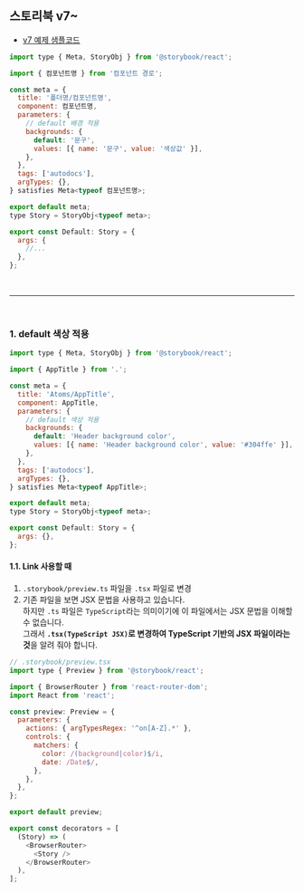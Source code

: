 ## 스토리북 v7~

- [v7 예제 샘플코드](https://github.com/dev-yakuza/react_with_typescript_book_examples/tree/main/ch11.cdd-todo/storybook-v7)

```javascript
import type { Meta, StoryObj } from '@storybook/react';

import { 컴포넌트명 } from '컴포넌트 경로';

const meta = {
  title: '폴더명/컴포넌트명',
  component: 컴포넌트명,
  parameters: {
    // default 배경 적용
    backgrounds: {
      default: '문구',
      values: [{ name: '문구', value: '색상값' }],
    },
  },
  tags: ['autodocs'],
  argTypes: {},
} satisfies Meta<typeof 컴포넌트명>;

export default meta;
type Story = StoryObj<typeof meta>;

export const Default: Story = {
  args: {
    //...
  },
};
```

<br />
<hr />
<br />

### 1. default 색상 적용

```javascript
import type { Meta, StoryObj } from '@storybook/react';

import { AppTitle } from '.';

const meta = {
  title: 'Atoms/AppTitle',
  component: AppTitle,
  parameters: {
    // default 색상 적용
    backgrounds: {
      default: 'Header background color',
      values: [{ name: 'Header background color', value: '#304ffe' }],
    },
  },
  tags: ['autodocs'],
  argTypes: {},
} satisfies Meta<typeof AppTitle>;

export default meta;
type Story = StoryObj<typeof meta>;

export const Default: Story = {
  args: {},
};

```

#### 1.1. Link 사용할 때

1. `.storybook/preview.ts` 파일을 `.tsx` 파일로 변경
2. 기존 파일을 보면 JSX 문법을 사용하고 있습니다. <br />하지만 `.ts` 파일은 `TypeScript`라는 의미이기에 이 파일에서는 JSX 문법을 이해할 수 없습니다.<br />그래서 **`.tsx(TypeScript JSX)`로 변경하여 TypeScript 기반의 JSX 파일이라는 것**을 알려 줘야 합니다.

```javascript
// .storybook/preview.tsx
import type { Preview } from '@storybook/react';

import { BrowserRouter } from 'react-router-dom';
import React from 'react';

const preview: Preview = {
  parameters: {
    actions: { argTypesRegex: '^on[A-Z].*' },
    controls: {
      matchers: {
        color: /(background|color)$/i,
        date: /Date$/,
      },
    },
  },
};

export default preview;

export const decorators = [
  (Story) => (
    <BrowserRouter>
      <Story />
    </BrowserRouter>
  ),
];
```

<br />
<br />
<br />
